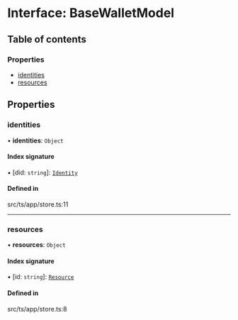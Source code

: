 # Interface: BaseWalletModel

## Table of contents

### Properties

- [identities](BaseWalletModel.md#identities)
- [resources](BaseWalletModel.md#resources)

## Properties

### identities

• **identities**: `Object`

#### Index signature

▪ [did: `string`]: [`Identity`](../API.md#identity)

#### Defined in

src/ts/app/store.ts:11

___

### resources

• **resources**: `Object`

#### Index signature

▪ [id: `string`]: [`Resource`](../API.md#resource)

#### Defined in

src/ts/app/store.ts:8
